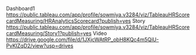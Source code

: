Dashboard1 https://public.tableau.com/app/profile/sowmiya.v3284/viz/TableauHRScorecardMeasuring/HRAnalyticsScorecard?publish=yes
Story https://public.tableau.com/app/profile/sowmiya.v3284/viz/TableauHRScorecardMeasuring/Story1?publish=yes
Video https://drive.google.com/file/d/1JXjcWAtRP_obH8KQc4m5QiU-PvKIZqD2/view?usp=drives
